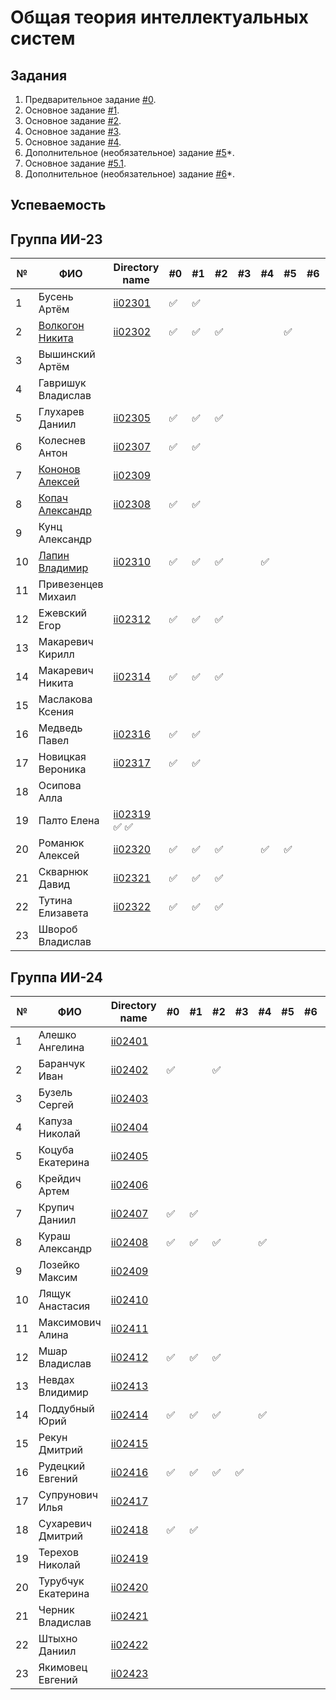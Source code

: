 # Общая теория интеллектуальных систем

## Задания

1. Предварительное задание [#0](./tasks/task_00/readme.md).
2. Основное задание [#1](./tasks/task_01/readme.md).
3. Основное задание [#2](./tasks/task_02/readme.md).
4. Основное задание [#3](./tasks/task_03/readme.md).
5. Основное задание [#4](./tasks/task_04/readme.md).
6. Дополнительное (необязательное) задание [#5](./tasks/task_05/readme.md)*.
7. Основное задание [#5.1](https://github.com/brstu/OTIS-2023/issues/72).
8. Дополнительное (необязательное) задание [#6](./tasks/task_06/readme.md)*.


## Успеваемость

## Группа ИИ-23
| №  | ФИО                                                 | Directory name                             | #0 | #1  | #2 | #3 | #4 | #5 | #6 | #7 | Рейтинг |
|----|-----------------------------------------------------|--------------------------------------------|----|-----|----|----|----|----|----|----|---------|
| 1  | Бусень Артём                                        | [ii02301](trunk/ii02301)                   |✅ |  ✅ |    |    |    |    |    |    |        8|              |                                   |    |     |    |    |    |    |    |    |        6|
| 2  | [Волкогон Никита](https://github.com/VolkogonNikita) | [ii02302](trunk/ii02302)                   | ✅ | ✅ | ✅ |    |    | ✅ |    |    |        8|
| 3  | Вышинский Артём                                     |                                            |    |     |    |    |    |    |    |    |        6|
| 4  | Гавришук Владислав                                  |                                            |    |     |    |    |    |    |    |    |        6|
| 5  | Глухарев Даниил                                     | [ii02305](trunk//ii02305)                  | ✅ | ✅ | ✅ |    |    |    |    |    |        8|
| 6  | Колеснев Антон                                      | [ii02307](trunk/ii02307)                   |✅ | ✅  |    |    |    |    |    |    |        8|
| 7  | [Кононов Алексей](https://github.com/madebyth001)   | [ii02309](trunk/ii02309)                   |    |     |    |    |    |    |    |    |        6|
| 8  | [Копач Александр](https://github.com/AtticaQQ)      | [ii02308](trunk/ii02308)                   |✅  | ✅ |    |    |    |    |    |    |        8|
| 9  | Кунц Александр                                      |                                            |    |     |    |    |    |    |    |    |        6|
| 10 | [Лапин Владимир](https://github.com/LapinVladimir)  | [ii02310](trunk/ii02310)                   | ✅ |  ✅ | ✅ |    | ✅ |    |    |    |        8|
| 11 | Привезенцев Михаил                                  |                                            |    |     |    |    |    |    |    |    |        6|
| 12 | Ежевский Егор                                       | [ii02312](trunk/ii02312)                   |✅ | ✅  |✅ |    |    |    |    |    |        8|
| 13 | Макаревич Кирилл                                    |                                            |    |     |    |    |    |    |    |    |        6|
| 14 | Макаревич Никита                                    | [ii02314](trunk/ii02314)                   | ✅ | ✅ | ✅ |    |    |    |    |    |        8|
| 15 | Маслакова Ксения                                    |                                            |    |     |    |    |    |    |    |    |        6|
| 16 | Медведь Павел                                       | [ii02316](trunk/ii02316)                   | ✅ |  ✅|    |    |    |    |    |    |        8|
| 17 | Новицкая Вероника                                   | [ii02317](trunk/ii02317)                   | ✅  |  ✅    |    |    |    |    |     |       6|
| 18 | Осипова Алла                                        |                                            |    |     |    |    |    |    |    |    |        6|
| 19 | Палто Елена                                         | [ii02319](trunk/ii02319)             ✅   ✅ |    |     |    |    |    |    |    |    |        6|
| 20 | Романюк Алексей                                     | [ii02320](trunk/ii02320)                   | ✅ | ✅ | ✅ |    | ✅ | ✅ |    |    |        9|
| 21 | Скварнюк Давид                                      | [ii02321](trunk/ii02321)                   | ✅ | ✅ | ✅ |    |    |    |    |    |        8|
| 22 | Тутина Елизавета                                    | [ii02322](trunk/ii02322)                   | ✅ | ✅ | ✅ |    |    |    |    |    |        8|
| 23 | Швороб Владислав                                    |                                            |    |     |    |    |    |    |    |    |        6|

## Группа ИИ-24

| №  | ФИО                         | Directory name               | #0 | #1 | #2 | #3 | #4 | #5 | #6 | #7 | Рейтинг |
|----|-----------------------------|------------------------------|----|----|----|----|----|----|----|----|---------|
| 1  | Алешко Ангелина             | [ii02401](trunk/ii02401)     |    |    |    |    |    |    |    |    |        6|
| 2  | Баранчук Иван               | [ii02402](trunk/ii02402)     | ✅ |   | ✅ |    |    |    |    |    |        6|
| 3  | Бузель Сергей               | [ii02403](trunk/ii02403)     |    |    |    |    |    |    |    |    |        6|
| 4  | Капуза Николай              | [ii02404](trunk/ii02404)     |    |    |    |    |    |    |    |    |        6|
| 5  | Коцуба Екатерина            | [ii02405](trunk/ii02405)     |    |    |    |    |    |    |    |    |        6|
| 6  | Крейдич Артем               | [ii02406](trunk/ii02406)     |    |    |    |    |    |    |    |    |        6|
| 7  | Крупич Даниил               | [ii02407](trunk/ii02407)     |✅  |✅ |    |    |    |    |    |    |        6|
| 8  | Кураш Александр             | [ii02408](trunk/ii02408)     |✅  |✅ |✅  |    |✅ |    |    |    |        9|
| 9  | Лозейко Максим              | [ii02409](trunk/ii02409)     |    |    |    |    |    |    |    |    |        6|
| 10 | Лящук Анастасия             | [ii02410](trunk/ii02410)     |    |    |    |    |    |    |    |    |        6|
| 11 | Максимович Алина            | [ii02411](trunk/ii02411)     |    |    |    |    |    |    |    |    |        6|
| 12 | Мшар Владислав              | [ii02412](trunk/ii02412)     | ✅ | ✅ | ✅ |    |    |    |    |    |        6|
| 13 | Невдах Влидимир             | [ii02413](trunk/ii02413)     |    |    |    |    |    |    |    |    |        6|
| 14 | Поддубный Юрий              | [ii02414](trunk/ii02414)     | ✅ |✅ |✅  |    | ✅   |    |    |    |      8|
| 15 | Рекун Дмитрий               | [ii02415](trunk/ii02415)     |    |    |    |    |    |    |    |    |        6|
| 16 | Рудецкий Евгений            | [ii02416](trunk/ii02416)     | ✅ | ✅ | ✅ | ✅ |    |    |    |    |        7|
| 17 | Супрунович Илья             | [ii02417](trunk/ii02417)     |    |    |    |    |    |    |    |    |        6|
| 18 | Сухаревич Дмитрий           | [ii02418](trunk/ii02418)     | ✅ | ✅ |   |    |    |    |    |    |        8|
| 19 | Терехов Николай             | [ii02419](trunk/ii02419)     |    |    |    |    |    |    |    |    |        6|
| 20 | Турубчук Екатерина          | [ii02420](trunk/ii02420)     |    |    |    |    |    |    |    |    |        6|
| 21 | Черник Владислав            | [ii02421](trunk/ii02421)     |    |    |    |    |    |    |    |    |        6|
| 22 | Штыхно Даниил               | [ii02422](trunk/ii02422)     |    |    |    |    |    |    |    |    |        6|
| 23 | Якимовец Евгений            | [ii02423](trunk/ii02423)     |    |    |    |    |    |    |    |    |        6|
